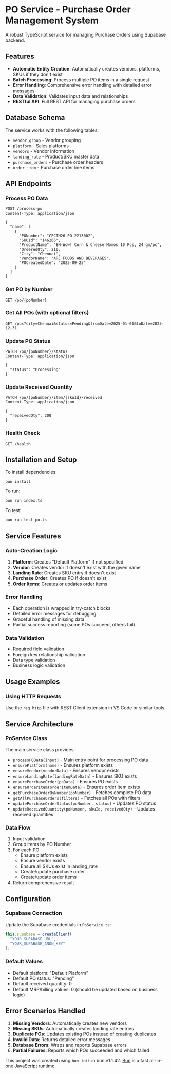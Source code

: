 # PO Service - Purchase Order Management System

A robust TypeScript service for managing Purchase Orders using Supabase backend.

## Features

- **Automatic Entity Creation**: Automatically creates vendors, platforms, SKUs if they don't exist
- **Batch Processing**: Process multiple PO items in a single request
- **Error Handling**: Comprehensive error handling with detailed error messages
- **Data Validation**: Validates input data and relationships
- **RESTful API**: Full REST API for managing purchase orders

## Database Schema

The service works with the following tables:
- `vendor_group` - Vendor grouping
- `platform` - Sales platforms
- `vendors` - Vendor information
- `landing_rate` - Product/SKU master data
- `purchase_orders` - Purchase order headers
- `order_item` - Purchase order line items

## API Endpoints

### Process PO Data
```http
POST /process-po
Content-Type: application/json

{
  "name": [
    {
      "PONumber": "CPCTN26-PO-2213002",
      "SKUId": "146265",
      "ProductName": "BH-Wow! Corn & Cheese Momos 10 Pcs, 24 gm/pc",
      "OrderedQty": 210,
      "City": "Chennai",
      "VendorName": "ARC FOODS AND BEVERAGES",
      "POCreatedDate": "2025-09-25"
    }
  ]
}
```

### Get PO by Number
```http
GET /po/{poNumber}
```

### Get All POs (with optional filters)
```http
GET /pos?city=Chennai&status=Pending&fromDate=2025-01-01&toDate=2025-12-31
```

### Update PO Status
```http
PATCH /po/{poNumber}/status
Content-Type: application/json

{
  "status": "Processing"
}
```

### Update Received Quantity
```http
PATCH /po/{poNumber}/item/{skuId}/received
Content-Type: application/json

{
  "receivedQty": 200
}
```

### Health Check
```http
GET /health
```

## Installation and Setup

To install dependencies:

```bash
bun install
```

To run:

```bash
bun run index.ts
```

To test:

```bash
bun run test-po.ts
```

## Service Features

### Auto-Creation Logic

1. **Platform**: Creates "Default Platform" if not specified
2. **Vendor**: Creates vendor if doesn't exist with the given name
3. **Landing Rate**: Creates SKU entry if doesn't exist
4. **Purchase Order**: Creates PO if doesn't exist
5. **Order Items**: Creates or updates order items

### Error Handling

- Each operation is wrapped in try-catch blocks
- Detailed error messages for debugging
- Graceful handling of missing data
- Partial success reporting (some POs succeed, others fail)

### Data Validation

- Required field validation
- Foreign key relationship validation
- Data type validation
- Business logic validation

## Usage Examples

### Using HTTP Requests

Use the `req.http` file with REST Client extension in VS Code or similar tools.

## Service Architecture

### PoService Class

The main service class provides:

- `processPOData(input)` - Main entry point for processing PO data
- `ensurePlatform(name)` - Ensures platform exists
- `ensureVendor(vendorData)` - Ensures vendor exists
- `ensureLandingRate(landingRateData)` - Ensures SKU exists
- `ensurePurchaseOrder(poData)` - Ensures PO exists
- `ensureOrderItem(orderItemData)` - Ensures order item exists
- `getPurchaseOrderByNumber(poNumber)` - Fetches complete PO data
- `getAllPurchaseOrders(filters)` - Fetches all POs with filters
- `updatePurchaseOrderStatus(poNumber, status)` - Updates PO status
- `updateReceivedQuantity(poNumber, skuId, receivedQty)` - Updates received quantities

### Data Flow

1. Input validation
2. Group items by PO Number
3. For each PO:
   - Ensure platform exists
   - Ensure vendor exists
   - Ensure all SKUs exist in landing_rate
   - Create/update purchase order
   - Create/update order items
4. Return comprehensive result

## Configuration

### Supabase Connection

Update the Supabase credentials in `PoService.ts`:

```typescript
this.supabase = createClient(
  "YOUR_SUPABASE_URL",
  "YOUR_SUPABASE_ANON_KEY"
);
```

### Default Values

- Default platform: "Default Platform"
- Default PO status: "Pending"
- Default received quantity: 0
- Default MRP/billing values: 0 (should be updated based on business logic)

## Error Scenarios Handled

1. **Missing Vendors**: Automatically creates new vendors
2. **Missing SKUs**: Automatically creates landing rate entries
3. **Duplicate POs**: Updates existing POs instead of creating duplicates
4. **Invalid Data**: Returns detailed error messages
5. **Database Errors**: Wraps and reports Supabase errors
6. **Partial Failures**: Reports which POs succeeded and which failed

This project was created using `bun init` in bun v1.1.42. [Bun](https://bun.sh) is a fast all-in-one JavaScript runtime.
